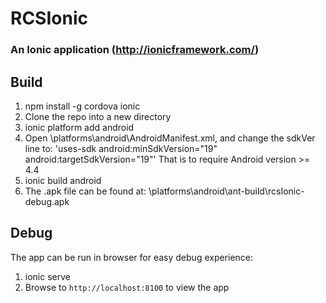 # RCSIonic

### An Ionic application (http://ionicframework.com/)

## Build
1. npm install -g cordova ionic
3. Clone the repo into a new directory
4. ionic platform add android
5. Open \platforms\android\AndroidManifest.xml, and change the sdkVer line to:
     'uses-sdk android:minSdkVersion="19" android:targetSdkVersion="19"'
   That is to require Android version >= 4.4
6. ionic build android
7. The .apk file can be found at: \platforms\android\ant-build\rcsIonic-debug.apk

## Debug
The app can be run in browser for easy debug experience:
1. ionic serve
2. Browse to `http://localhost:8100` to view the app